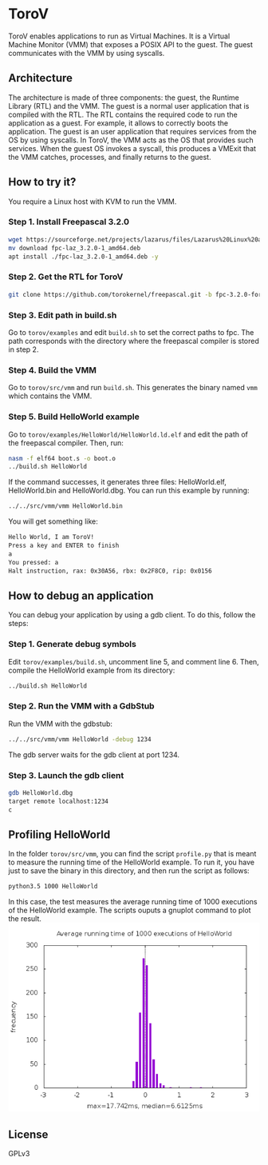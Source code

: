 # ToroV
ToroV enables applications to run as Virtual Machines. It is a Virtual Machine Monitor (VMM) that exposes a POSIX API to the guest. The guest communicates with the VMM by using syscalls.

## Architecture
The architecture is made of three components: the guest, the Runtime Library (RTL) and the VMM. The guest is a normal user application that is compiled with the RTL. The RTL contains the required code to run the application as a guest. For example, it allows to correctly boots the application. The guest is an user application that requires services from the OS by using syscalls. In ToroV, the VMM acts as the OS that provides such services. When the guest OS invokes a syscall, this produces a VMExit that the VMM catches, processes, and finally returns to the guest.

## How to try it?
You require a Linux host with KVM to run the VMM.

### Step 1. Install Freepascal 3.2.0
```bash
wget https://sourceforge.net/projects/lazarus/files/Lazarus%20Linux%20amd64%20DEB/Lazarus%202.0.10/fpc-laz_3.2.0-1_amd64.deb/download
mv download fpc-laz_3.2.0-1_amd64.deb
apt install ./fpc-laz_3.2.0-1_amd64.deb -y
```
### Step 2. Get the RTL for ToroV
```bash
git clone https://github.com/torokernel/freepascal.git -b fpc-3.2.0-for-torov fpc-3.2.0-for-torov
```
### Step 3. Edit path in build.sh
Go to `torov/examples` and edit `build.sh` to set the correct paths to fpc. The path corresponds with the directory where the freepascal compiler is stored in step 2.

### Step 4. Build the VMM
Go to `torov/src/vmm` and run `build.sh`. This generates the binary named `vmm` which contains the VMM.

### Step 5. Build HelloWorld example
Go to `torov/examples/HelloWorld/HelloWorld.ld.elf` and edit the path of the freepascal compiler. Then, run:
```bash
nasm -f elf64 boot.s -o boot.o
../build.sh HelloWorld
```
If the command successes, it generates three files: HelloWorld.elf, HelloWorld.bin and HelloWorld.dbg. You can run this example by running:
```bash
../../src/vmm/vmm HelloWorld.bin
```
You will get something like:
```bash
Hello World, I am ToroV!
Press a key and ENTER to finish
a
You pressed: a
Halt instruction, rax: 0x30A56, rbx: 0x2F8C0, rip: 0x0156
```
## How to debug an application
You can debug your application by using a gdb client. To do this, follow the steps:
### Step 1. Generate debug symbols
Edit `torov/examples/build.sh`, uncomment line 5, and comment line 6. Then, compile the HelloWorld example from its directory:
```bash
../build.sh HelloWorld
```
### Step 2. Run the VMM with a GdbStub
Run the VMM with the gdbstub:
```bash
../../src/vmm/vmm HelloWorld -debug 1234
```
The gdb server waits for the gdb client at port 1234.
### Step 3. Launch the gdb client
```bash
gdb HelloWorld.dbg
target remote localhost:1234
c
```
## Profiling HelloWorld
In the folder `torov/src/vmm`, you can find the script `profile.py` that is meant to measure the running time of the HelloWorld example. To run it, you have just to save the binary in this directory, and then run the script as follows:
```bash
python3.5 1000 HelloWorld
```
In this case, the test measures the average running time of 1000 executions of the HelloWorld example. The scripts ouputs a gnuplot command to plot the result.
![plot](https://github.com/torokernel/torov/raw/fixfornamespace/examples/HelloWorld/HelloWorld.png)
## License
GPLv3
